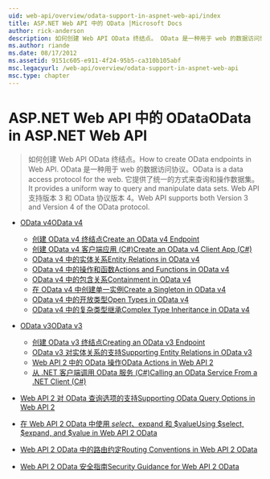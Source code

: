 ```yaml
---
uid: web-api/overview/odata-support-in-aspnet-web-api/index
title: ASP.NET Web API 中的 OData |Microsoft Docs
author: rick-anderson
description: 如何创建 Web API OData 终结点。 OData 是一种用于 web 的数据访问协议。 它提供了统一的方式来查询和操作数据集。 Web API s...
ms.author: riande
ms.date: 08/17/2012
ms.assetid: 9151c605-e911-4f24-95b5-ca310b105abf
msc.legacyurl: /web-api/overview/odata-support-in-aspnet-web-api
msc.type: chapter
---
```

<a name="odata-in-aspnet-web-api"></a><span data-ttu-id="29b27-106">ASP.NET Web API 中的 OData</span><span class="sxs-lookup"><span data-stu-id="29b27-106">OData in ASP.NET Web API</span></span>
====================
> <span data-ttu-id="29b27-107">如何创建 Web API OData 终结点。</span><span class="sxs-lookup"><span data-stu-id="29b27-107">How to create OData endpoints in Web API.</span></span> <span data-ttu-id="29b27-108">OData 是一种用于 web 的数据访问协议。</span><span class="sxs-lookup"><span data-stu-id="29b27-108">OData is a data access protocol for the web.</span></span> <span data-ttu-id="29b27-109">它提供了统一的方式来查询和操作数据集。</span><span class="sxs-lookup"><span data-stu-id="29b27-109">It provides a uniform way to query and manipulate data sets.</span></span> <span data-ttu-id="29b27-110">Web API 支持版本 3 和 OData 协议版本 4。</span><span class="sxs-lookup"><span data-stu-id="29b27-110">Web API supports both Version 3 and Version 4 of the OData protocol.</span></span>


- [<span data-ttu-id="29b27-111">OData v4</span><span class="sxs-lookup"><span data-stu-id="29b27-111">OData v4</span></span>](odata-v4/index.md)

    - [<span data-ttu-id="29b27-112">创建 OData v4 终结点</span><span class="sxs-lookup"><span data-stu-id="29b27-112">Create an OData v4 Endpoint</span></span>](odata-v4/create-an-odata-v4-endpoint.md)
    - [<span data-ttu-id="29b27-113">创建 OData v4 客户端应用 (C#)</span><span class="sxs-lookup"><span data-stu-id="29b27-113">Create an OData v4 Client App (C#)</span></span>](odata-v4/create-an-odata-v4-client-app.md)
    - [<span data-ttu-id="29b27-114">OData v4 中的实体关系</span><span class="sxs-lookup"><span data-stu-id="29b27-114">Entity Relations in OData v4</span></span>](odata-v4/entity-relations-in-odata-v4.md)
    - [<span data-ttu-id="29b27-115">OData v4 中的操作和函数</span><span class="sxs-lookup"><span data-stu-id="29b27-115">Actions and Functions in OData v4</span></span>](odata-v4/odata-actions-and-functions.md)
    - [<span data-ttu-id="29b27-116">OData v4 中的包含关系</span><span class="sxs-lookup"><span data-stu-id="29b27-116">Containment in OData v4</span></span>](odata-v4/odata-containment-in-web-api-22.md)
    - [<span data-ttu-id="29b27-117">在 OData v4 中创建单一实例</span><span class="sxs-lookup"><span data-stu-id="29b27-117">Create a Singleton in OData v4</span></span>](odata-v4/using-a-singleton-in-an-odata-endpoint-in-web-api-22.md)
    - [<span data-ttu-id="29b27-118">OData v4 中的开放类型</span><span class="sxs-lookup"><span data-stu-id="29b27-118">Open Types in OData v4</span></span>](odata-v4/use-open-types-in-odata-v4.md)
    - [<span data-ttu-id="29b27-119">OData v4 中的复杂类型继承</span><span class="sxs-lookup"><span data-stu-id="29b27-119">Complex Type Inheritance in OData v4</span></span>](odata-v4/complex-type-inheritance-in-odata-v4.md)
- [<span data-ttu-id="29b27-120">OData v3</span><span class="sxs-lookup"><span data-stu-id="29b27-120">OData v3</span></span>](odata-v3/index.md)

    - [<span data-ttu-id="29b27-121">创建 OData v3 终结点</span><span class="sxs-lookup"><span data-stu-id="29b27-121">Creating an OData v3 Endpoint</span></span>](odata-v3/creating-an-odata-endpoint.md)
    - [<span data-ttu-id="29b27-122">OData v3 对实体关系的支持</span><span class="sxs-lookup"><span data-stu-id="29b27-122">Supporting Entity Relations in OData v3</span></span>](odata-v3/working-with-entity-relations.md)
    - [<span data-ttu-id="29b27-123">Web API 2 中的 OData 操作</span><span class="sxs-lookup"><span data-stu-id="29b27-123">OData Actions in Web API 2</span></span>](odata-v3/odata-actions.md)
    - [<span data-ttu-id="29b27-124">从 .NET 客户端调用 OData 服务 (C#)</span><span class="sxs-lookup"><span data-stu-id="29b27-124">Calling an OData Service From a .NET Client (C#)</span></span>](odata-v3/calling-an-odata-service-from-a-net-client.md)
- [<span data-ttu-id="29b27-125">Web API 2 对 OData 查询选项的支持</span><span class="sxs-lookup"><span data-stu-id="29b27-125">Supporting OData Query Options in Web API 2</span></span>](supporting-odata-query-options.md)
- [<span data-ttu-id="29b27-126">在 Web API 2 OData 中使用 $select、$expand 和 $value</span><span class="sxs-lookup"><span data-stu-id="29b27-126">Using $select, $expand, and $value in Web API 2 OData</span></span>](using-select-expand-and-value.md)
- [<span data-ttu-id="29b27-127">Web API 2 OData 中的路由约定</span><span class="sxs-lookup"><span data-stu-id="29b27-127">Routing Conventions in Web API 2 OData</span></span>](odata-routing-conventions.md)
- [<span data-ttu-id="29b27-128">Web API 2 OData 安全指南</span><span class="sxs-lookup"><span data-stu-id="29b27-128">Security Guidance for Web API 2 OData</span></span>](odata-security-guidance.md)
